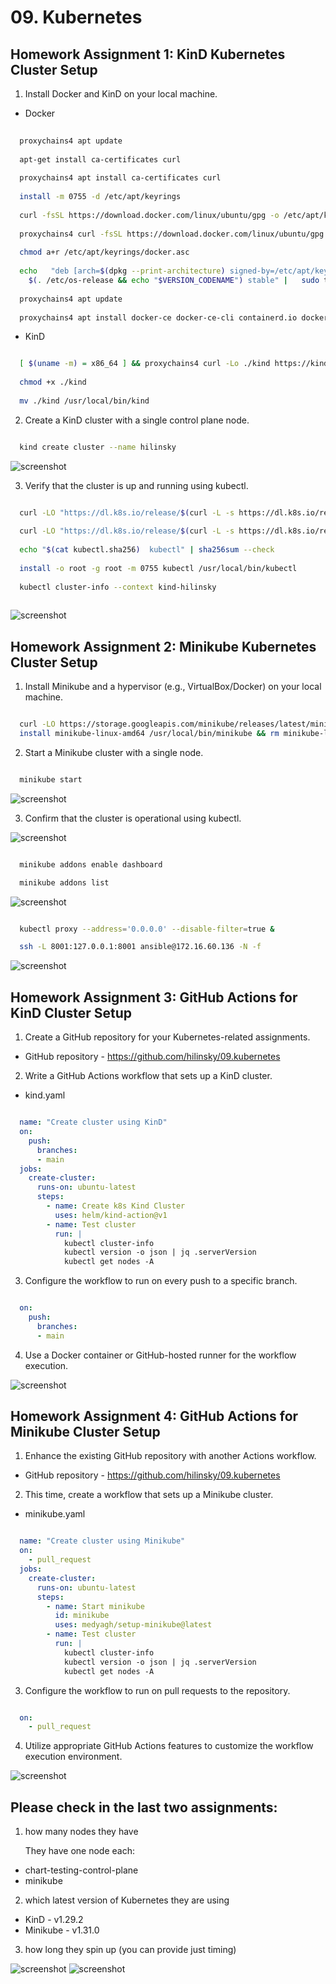 # 09. Kubernetes

## Homework Assignment 1: KinD Kubernetes Cluster Setup

1. Install Docker and KinD on your local machine.

  * Docker

```bash
  
  proxychains4 apt update
  
  apt-get install ca-certificates curl
  
  proxychains4 apt install ca-certificates curl
  
  install -m 0755 -d /etc/apt/keyrings
  
  curl -fsSL https://download.docker.com/linux/ubuntu/gpg -o /etc/apt/keyrings/docker.asc
  
  proxychains4 curl -fsSL https://download.docker.com/linux/ubuntu/gpg -o /etc/apt/keyrings/docker.asc
  
  chmod a+r /etc/apt/keyrings/docker.asc
  
  echo   "deb [arch=$(dpkg --print-architecture) signed-by=/etc/apt/keyrings/docker.asc] https://download.docker.com/linux/ubuntu \
    $(. /etc/os-release && echo "$VERSION_CODENAME") stable" |   sudo tee /etc/apt/sources.list.d/docker.list > /dev/null
  
  proxychains4 apt update
  
  proxychains4 apt install docker-ce docker-ce-cli containerd.io docker-buildx-plugin docker-compose-plugin

```

  * KinD

```bash

  [ $(uname -m) = x86_64 ] && proxychains4 curl -Lo ./kind https://kind.sigs.k8s.io/dl/v0.24.0/kind-linux-amd64
  
  chmod +x ./kind
  
  mv ./kind /usr/local/bin/kind

```

2. Create a KinD cluster with a single control plane node.

```bash

  kind create cluster --name hilinsky

```

  ![screenshot](screens/cluster.png)


3. Verify that the cluster is up and running using kubectl.

```bash

  curl -LO "https://dl.k8s.io/release/$(curl -L -s https://dl.k8s.io/release/stable.txt)/bin/linux/amd64/kubectl"
  
  curl -LO "https://dl.k8s.io/release/$(curl -L -s https://dl.k8s.io/release/stable.txt)/bin/linux/amd64/kubectl.sha256"
  
  echo "$(cat kubectl.sha256)  kubectl" | sha256sum --check
  
  install -o root -g root -m 0755 kubectl /usr/local/bin/kubectl
  
  kubectl cluster-info --context kind-hilinsky
  
```

  ![screenshot](screens/kubectl_hilinsky.png)  

## Homework Assignment 2: Minikube Kubernetes Cluster Setup

1. Install Minikube and a hypervisor (e.g., VirtualBox/Docker) on your local machine.

```bash

  curl -LO https://storage.googleapis.com/minikube/releases/latest/minikube-linux-amd64
  install minikube-linux-amd64 /usr/local/bin/minikube && rm minikube-linux-amd64

```

2. Start a Minikube cluster with a single node.

```bash

  minikube start

```

  ![screenshot](screens/minikube.png)  


3. Confirm that the cluster is operational using kubectl.

  ![screenshot](screens/pods_svc.png)  

```bash

  minikube addons enable dashboard

  minikube addons list

```

  ![screenshot](screens/dash.png)  


```bash

  kubectl proxy --address='0.0.0.0' --disable-filter=true &

  ssh -L 8001:127.0.0.1:8001 ansible@172.16.60.136 -N -f

```

  ![screenshot](screens/browser.png) 

## Homework Assignment 3: GitHub Actions for KinD Cluster Setup

1. Create a GitHub repository for your Kubernetes-related assignments.

  * GitHub repository - https://github.com/hilinsky/09.kubernetes

2. Write a GitHub Actions workflow that sets up a KinD cluster.

  * kind.yaml

```yaml

  name: "Create cluster using KinD"
  on:
    push:
      branches:
      - main
  jobs:
    create-cluster:
      runs-on: ubuntu-latest
      steps:
        - name: Create k8s Kind Cluster
          uses: helm/kind-action@v1
        - name: Test cluster
          run: |
            kubectl cluster-info
            kubectl version -o json | jq .serverVersion
            kubectl get nodes -A

```

3. Configure the workflow to run on every push to a specific branch.

```yaml

  on:
    push:
      branches:
      - main

```

4. Use a Docker container or GitHub-hosted runner for the workflow execution.

  ![screenshot](screens/git_kind.png)  


## Homework Assignment 4: GitHub Actions for Minikube Cluster Setup

1. Enhance the existing GitHub repository with another Actions workflow.

  * GitHub repository - https://github.com/hilinsky/09.kubernetes

2. This time, create a workflow that sets up a Minikube cluster.

  * minikube.yaml

```yaml

  name: "Create cluster using Minikube"
  on:
    - pull_request
  jobs:
    create-cluster:
      runs-on: ubuntu-latest
      steps:
        - name: Start minikube
          id: minikube
          uses: medyagh/setup-minikube@latest
        - name: Test cluster
          run: |
            kubectl cluster-info
            kubectl version -o json | jq .serverVersion
            kubectl get nodes -A

```

3. Configure the workflow to run on pull requests to the repository.


```yaml

  on:
    - pull_request

```

4. Utilize appropriate GitHub Actions features to customize the workflow execution environment.

  ![screenshot](screens/git_mini.png)  

## Please check in the last two assignments:

1. how many nodes they have

    They have one node each:

  * chart-testing-control-plane
  * minikube

2. which latest version of Kubernetes they are using

  * KinD - v1.29.2
  * Minikube - v1.31.0

3. how long they spin up (you can provide just timing)

  ![screenshot](screens/kind_time.png) 
  ![screenshot](screens/mini_time.png) 